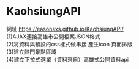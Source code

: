 # KaohsiungAPI
網址 https://easonsxs.github.io/KaohsiungAPI/<br>
(1)AJAX連接高雄市公開檔案JSON格式 <br>
(2)將資料與預設的css樣式做串接 產生icon 頁面排版<br>
(3)建立熱門景點區域<br>
(4)建立下拉式選單（資料來自）高雄式公開資料api <br>
